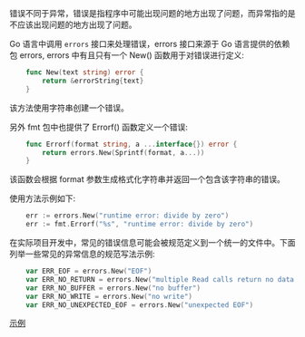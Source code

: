 
错误不同于异常，错误是指程序中可能出现问题的地方出现了问题，而异常指的是不应该出现问题的地方出现了问题。

Go 语言中调用 `errors` 接口来处理错误，errors 接口来源于 Go 语言提供的依赖包 errors, errors 中有且只有一个 New() 函数用于对错误进行定义:
```go
    func New(text string) error {
        return &errorString{text}
    }
```
该方法使用字符串创建一个错误。

另外 fmt 包中也提供了 Errorf() 函数定义一个错误:
```go
    func Errorf(format string, a ...interface{}) error {
        return errors.New(Sprintf(format, a...))
    }
```
该函数会根据 format 参数生成格式化字符串并返回一个包含该字符串的错误。

使用方法示例如下:
```go
    err := errors.New("runtime error: divide by zero")
    err := fmt.Errorf("%s", "runtime error: divide by zero")
```

在实际项目开发中，常见的错误信息可能会被规范定义到一个统一的文件中。下面列举一些常见的异常信息的规范写法示例:
```go
    var ERR_EOF = errors.New("EOF")
    var ERR_NO_RETURN = errors.New("multiple Read calls return no data or error")
    var ERR_NO_BUFFER = errors.New("no buffer")
    var ERR_NO_WRITE = errors.New("no write")
    var ERR_NO_UNEXPECTED_EOF = errors.New("unexpected EOF")
```

[示例](t/06_print_err.go)
